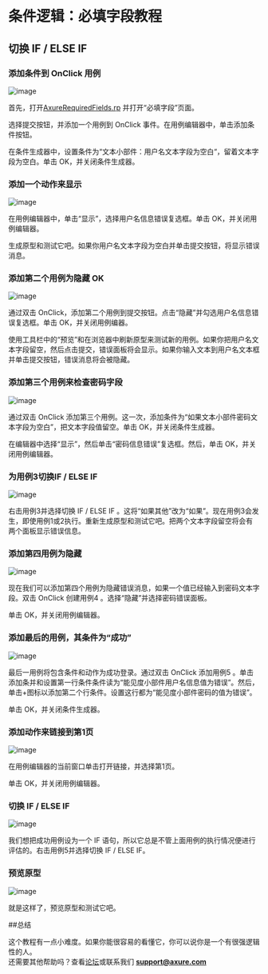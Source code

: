 # 条件逻辑：必填字段教程

## 切换 IF / ELSE IF 

### 添加条件到 OnClick 用例 

![image](images/advanced-required-fields-tutorial1.png)

首先，打开[AxureRequiredFields.rp](downloads/AxureRequiredFields.rp) 并打开“必填字段”页面。

选择提交按钮，并添加一个用例到 OnClick 事件。在用例编辑器中，单击添加条件按钮。  

在条件生成器中，设置条件为“文本小部件：用户名文本字段为空白“，留着文本字段为空白。单击 OK，并关闭条件生成器。

### 添加一个动作来显示

![image](images/advanced-required-fields-tutorial2.png)

在用例编辑器中，单击“显示”，选择用户名信息错误复选框。单击 OK，并关闭用例编辑器。  

生成原型和测试它吧。如果你用户名文本字段为空白并单击提交按钮，将显示错误消息。

### 添加第二个用例为隐藏 OK

![image](images/advanced-required-fields-tutorial3.png)

通过双击 OnClick，添加第二个用例到提交按钮。点击“隐藏”并勾选用户名信息错误复选框。单击 OK，并关闭用例编器。  

使用工具栏中的“预览”和在浏览器中刷新原型来测试新的用例。如果你把用户名文本字段留空，然后点击提交，错误面板将会显示。如果你输入文本到用户名文本框并单击提交按钮，错误消息将会被隐藏。

### 添加第三个用例来检查密码字段

![image](images/advanced-required-fields-tutorial4.png)

通过双击 OnClick 添加第三个用例。这一次，添加条件为“如果文本小部件密码文本字段为空白”，把文本字段值留空。单击 OK，并关闭条件生成器。  

在编辑器中选择“显示”，然后单击“密码信息错误”复选框。然后，单击 OK，并关闭用例编辑器。

### 为用例3切换IF / ELSE IF

![image](images/advanced-required-fields-tutorial5.png)

右击用例3并选择切换 IF / ELSE IF 。这将“如果其他”改为“如果”。现在用例3会发生，即使用例1或2执行。重新生成原型和测试它吧。把两个文本字段留空将会有两个面板显示错误信息。

### 添加第四用例为隐藏

![image](images/advanced-required-fields-tutorial6.png)

现在我们可以添加第四个用例为隐藏错误消息，如果一个值已经输入到密码文本字段。双击 OnClick 创建用例4 。选择“隐藏”并选择密码错误面板。  

单击 OK，并关闭用例编辑器。

### 添加最后的用例，其条件为“成功”

![image](images/advanced-required-fields-tutorial7.png)

最后一用例将包含条件和动作为成功登录。通过双击 OnClick 添加用例5 。单击添加条并和设置第一行条件条件读为“能见度小部件用户名信息值为错误”。然后，单击+图标以添加第二个行条件。设置这行都为“能见度小部件密码的值为错误”。    

单击 OK，并关闭条件生成器。

### 添加动作来链接到第1页

![image](images/advanced-required-fields-tutorial8.png)

在用例编辑器的当前窗口单击打开链接，并选择第1页。  

单击 OK，并关闭用例编辑器。

### 切换 IF / ELSE IF

![image](images/advanced-required-fields-tutorial9.png)

我们想把成功用例设为一个 IF 语句，所以它总是不管上面用例的执行情况便进行评估的。右击用例5并选择切换 IF / ELSE IF。

### 预览原型

![image](images/advanced-required-fields-tutorial10.png)

就是这样了，预览原型和测试它吧。

##总结

这个教程有一点小难度。如果你能很容易的看懂它，你可以说你是一个有很强逻辑性的人。  
还需要其他帮助吗？查看[论坛](http://www.axure.com/c/forum.php)或联系我们 **support@axure.com**
